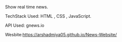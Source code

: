 Show real time news.

TechStack Used: HTML , CSS , JavaScript.

API Used: gnews.io

Wesbite:https://arshadmiya05.github.io/News-Website/

